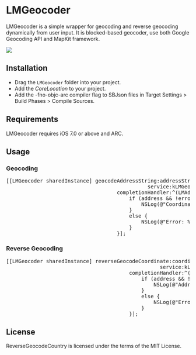 LMGeocoder
==============
LMGeocoder is a simple wrapper for geocoding and reverse geocoding dynamically from user input. It is blocked-based geocoder, use both Google Geocoding API and MapKit framework.

![](https://raw.github.com/lminhtm/LMGeocoder/master/Screenshots/screenshot.png)

## Installation
* Drag the `LMGeocoder` folder into your project.
* Add the *CoreLocation* to your project.
* Add the -fno-objc-arc compiler flag to SBJson files in Target Settings > Build Phases > Compile Sources.

## Requirements
LMGeocoder requires iOS 7.0 or above and ARC.

## Usage
### Geocoding
<pre>
[[LMGeocoder sharedInstance] geocodeAddressString:addressString
                                              service:kLMGeocoderGoogleService
                                    completionHandler:^(LMAddress *address, NSError *error) {
                                        if (address && !error) {
                                            NSLog(@"Coordinate: (%f, %f)", address.coordinate.latitude, address.coordinate.longitude);
                                        }
                                        else {
                                            NSLog(@"Error: %@", error.description);
                                        }
                                    }];
</pre>

### Reverse Geocoding
<pre>
[[LMGeocoder sharedInstance] reverseGeocodeCoordinate:coordinate
                                                  service:kLMGeocoderGoogleService
                                        completionHandler:^(LMAddress *address, NSError *error) {
                                            if (address && !error) {
                                                NSLog(@"Address: %@", address.formattedAddress);
                                            }
                                            else {
                                                NSLog(@"Error: %@", error.description);
                                            }
                                        }];
</pre>

## License
ReverseGeocodeCountry is licensed under the terms of the MIT License.
